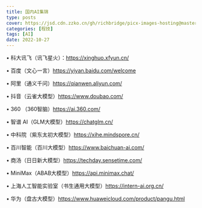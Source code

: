 ```yaml
---
title: 国内AI集锦
type: posts
cover: https://jsd.cdn.zzko.cn/gh/richbridge/picx-images-hosting@master/thumbnail/audit.jpg
categories: [程技]
tags: [AI]
date: 2022-10-27
---
```

• 科大讯飞（讯飞星火）：https://xinghuo.xfyun.cn/

• 百度（文心一言）https://yiyan.baidu.com/welcome

• 阿里（通义千问）https://qianwen.aliyun.com/

• 抖音（云雀大模型）https://www.doubao.com/

• 360 （360智脑）https://ai.360.com/

• 智谱 AI（GLM大模型）https://chatglm.cn/

• 中科院（紫东太初大模型）https://xihe.mindspore.cn/

• 百川智能（百川大模型）https://www.baichuan-ai.com/

• 商汤（日日新大模型）https://techday.sensetime.com/

• MiniMax（ABAB大模型）https://api.minimax.chat/

• 上海人工智能实验室（书生通用大模型）https://intern-ai.org.cn/

• 华为（盘古大模型）https://www.huaweicloud.com/product/pangu.html

